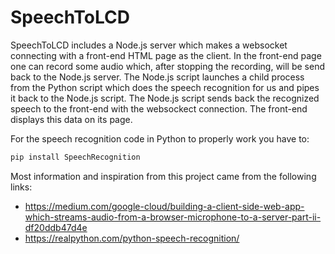 # SpeechToLCD

SpeechToLCD includes a Node.js server which makes a websocket connecting with a front-end HTML page as the client. In the front-end page one can record some audio which, after stopping the recording, will be send back to the Node.js server. The Node.js script launches a child process from the Python script which does the speech recognition for us and pipes it back to the Node.js script. The Node.js script sends back the recognized speech to the front-end with the websockect connection. The front-end displays this data on its page.

For the speech recognition code in Python to properly work you have to:
```python
pip install SpeechRecognition
```

Most information and inspiration from this project came from the following links:
- https://medium.com/google-cloud/building-a-client-side-web-app-which-streams-audio-from-a-browser-microphone-to-a-server-part-ii-df20ddb47d4e
- https://realpython.com/python-speech-recognition/
